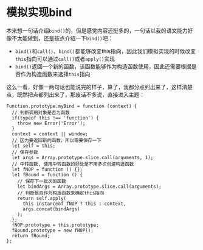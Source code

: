 # 模拟实现bind
本来想一句话介绍<code>bind()</code>的，但是感觉内容还挺多的，一句话以我的语文能力好像不太能做到，还是按点介绍一下<code>bind()</code>吧：
- <code>bind()</code>和<code>call()</code>、<code>bind()</code>都能够改变this指向，因此我们模拟实现的时候改变<code>this</code>指向可以通过<code>call()</code>或者<code>apply()</code>实现
- <code>bind()</code>返回一个新的函数，该函数能够作为构造函数使用，因此还需要根据是否作为构造函数来选择<code>this</code>指向  


这么一看，好像一两句话也能说完的样子，算了，我都分点列出来了，这样清楚点，既然把点都列出来了，那废话不多说，直接进入主题：
```
Function.prototype.myBind = function (context) {
  // 判断调用对象是否为函数
  if(typeof this !== 'function') {
    throw new Error('Error');
  }
  context = context || window;
  // 因为要返回新的函数，所以需要保存一下
  let self = this;
  // 保存参数
  let args = Array.prototype.slice.call(arguments, 1);
  // 中转函数, 使用中转函数的好处是不用多次创建构造函数
  let fNOP = function () {};
  let fBound = function () {
    // 保存下一批次的函数
    let bindArgs = Array.prototype.slice.call(arguments);
    // 判断是否作为构造函数来确定this指向
    return self.apply(
      this instanceof fNOP ? this : context,
      args.concat(bindArgs)
    );
  };
  fNOP.prototype = this.prototype;
  fBound.prototype = new fNOP();
  return fBound;
};
```